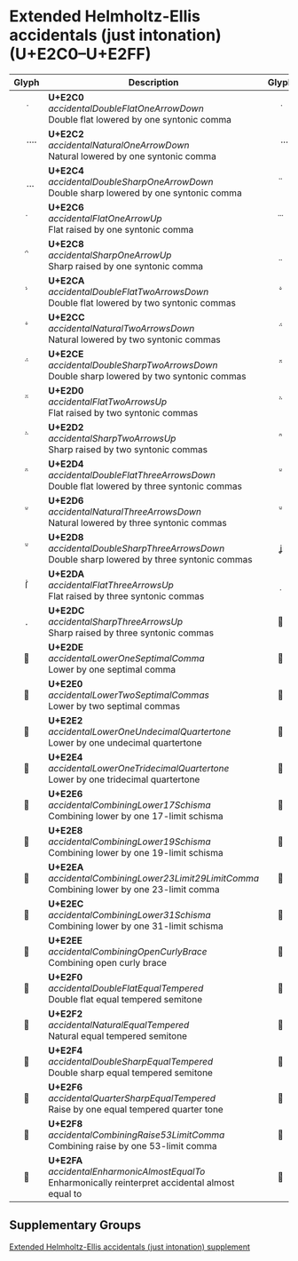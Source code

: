 Extended Helmholtz-Ellis accidentals (just intonation) (U+E2C0–U+E2FF)
======================================================================

| **Glyph** | **Description** | **Glyph** | **Description**
| :-------: | --------------- | :-------: | ---------------
|<span class="bravura_large">&#xe2c0;</span> | **U+E2C0**<br/>*accidentalDoubleFlatOneArrowDown*<br/>Double flat lowered by one syntonic comma | <span class="bravura_large">&#xe2c1;</span> | **U+E2C1**<br/>*accidentalFlatOneArrowDown*<br/>Flat lowered by one syntonic comma
|<span class="bravura_large">&#xe2c2;</span> | **U+E2C2**<br/>*accidentalNaturalOneArrowDown*<br/>Natural lowered by one syntonic comma | <span class="bravura_large">&#xe2c3;</span> | **U+E2C3**<br/>*accidentalSharpOneArrowDown*<br/>Sharp lowered by one syntonic comma
|<span class="bravura_large">&#xe2c4;</span> | **U+E2C4**<br/>*accidentalDoubleSharpOneArrowDown*<br/>Double sharp lowered by one syntonic comma | <span class="bravura_large">&#xe2c5;</span> | **U+E2C5**<br/>*accidentalDoubleFlatOneArrowUp*<br/>Double flat raised by one syntonic comma
|<span class="bravura_large">&#xe2c6;</span> | **U+E2C6**<br/>*accidentalFlatOneArrowUp*<br/>Flat raised by one syntonic comma | <span class="bravura_large">&#xe2c7;</span> | **U+E2C7**<br/>*accidentalNaturalOneArrowUp*<br/>Natural raised by one syntonic comma
|<span class="bravura_large">&#xe2c8;</span> | **U+E2C8**<br/>*accidentalSharpOneArrowUp*<br/>Sharp raised by one syntonic comma | <span class="bravura_large">&#xe2c9;</span> | **U+E2C9**<br/>*accidentalDoubleSharpOneArrowUp*<br/>Double sharp raised by one syntonic comma
|<span class="bravura_large">&#xe2ca;</span> | **U+E2CA**<br/>*accidentalDoubleFlatTwoArrowsDown*<br/>Double flat lowered by two syntonic commas | <span class="bravura_large">&#xe2cb;</span> | **U+E2CB**<br/>*accidentalFlatTwoArrowsDown*<br/>Flat lowered by two syntonic commas
|<span class="bravura_large">&#xe2cc;</span> | **U+E2CC**<br/>*accidentalNaturalTwoArrowsDown*<br/>Natural lowered by two syntonic commas | <span class="bravura_large">&#xe2cd;</span> | **U+E2CD**<br/>*accidentalSharpTwoArrowsDown*<br/>Sharp lowered by two syntonic commas
|<span class="bravura_large">&#xe2ce;</span> | **U+E2CE**<br/>*accidentalDoubleSharpTwoArrowsDown*<br/>Double sharp lowered by two syntonic commas | <span class="bravura_large">&#xe2cf;</span> | **U+E2CF**<br/>*accidentalDoubleFlatTwoArrowsUp*<br/>Double flat raised by two syntonic commas
|<span class="bravura_large">&#xe2d0;</span> | **U+E2D0**<br/>*accidentalFlatTwoArrowsUp*<br/>Flat raised by two syntonic commas | <span class="bravura_large">&#xe2d1;</span> | **U+E2D1**<br/>*accidentalNaturalTwoArrowsUp*<br/>Natural raised by two syntonic commas
|<span class="bravura_large">&#xe2d2;</span> | **U+E2D2**<br/>*accidentalSharpTwoArrowsUp*<br/>Sharp raised by two syntonic commas | <span class="bravura_large">&#xe2d3;</span> | **U+E2D3**<br/>*accidentalDoubleSharpTwoArrowsUp*<br/>Double sharp raised by two syntonic commas
|<span class="bravura_large">&#xe2d4;</span> | **U+E2D4**<br/>*accidentalDoubleFlatThreeArrowsDown*<br/>Double flat lowered by three syntonic commas | <span class="bravura_large">&#xe2d5;</span> | **U+E2D5**<br/>*accidentalFlatThreeArrowsDown*<br/>Flat lowered by three syntonic commas
|<span class="bravura_large">&#xe2d6;</span> | **U+E2D6**<br/>*accidentalNaturalThreeArrowsDown*<br/>Natural lowered by three syntonic commas | <span class="bravura_large">&#xe2d7;</span> | **U+E2D7**<br/>*accidentalSharpThreeArrowsDown*<br/>Sharp lowered by three syntonic commas
|<span class="bravura_large">&#xe2d8;</span> | **U+E2D8**<br/>*accidentalDoubleSharpThreeArrowsDown*<br/>Double sharp lowered by three syntonic commas | <span class="bravura_large">&#xe2d9;</span> | **U+E2D9**<br/>*accidentalDoubleFlatThreeArrowsUp*<br/>Double flat raised by three syntonic commas
|<span class="bravura_large">&#xe2da;</span> | **U+E2DA**<br/>*accidentalFlatThreeArrowsUp*<br/>Flat raised by three syntonic commas | <span class="bravura_large">&#xe2db;</span> | **U+E2DB**<br/>*accidentalNaturalThreeArrowsUp*<br/>Natural raised by three syntonic commas
|<span class="bravura_large">&#xe2dc;</span> | **U+E2DC**<br/>*accidentalSharpThreeArrowsUp*<br/>Sharp raised by three syntonic commas | <span class="bravura_large">&#xe2dd;</span> | **U+E2DD**<br/>*accidentalDoubleSharpThreeArrowsUp*<br/>Double sharp raised by three syntonic commas
|<span class="bravura_large">&#xe2de;</span> | **U+E2DE**<br/>*accidentalLowerOneSeptimalComma*<br/>Lower by one septimal comma | <span class="bravura_large">&#xe2df;</span> | **U+E2DF**<br/>*accidentalRaiseOneSeptimalComma*<br/>Raise by one septimal comma
|<span class="bravura_large">&#xe2e0;</span> | **U+E2E0**<br/>*accidentalLowerTwoSeptimalCommas*<br/>Lower by two septimal commas | <span class="bravura_large">&#xe2e1;</span> | **U+E2E1**<br/>*accidentalRaiseTwoSeptimalCommas*<br/>Raise by two septimal commas
|<span class="bravura_large">&#xe2e2;</span> | **U+E2E2**<br/>*accidentalLowerOneUndecimalQuartertone*<br/>Lower by one undecimal quartertone | <span class="bravura_large">&#xe2e3;</span> | **U+E2E3**<br/>*accidentalRaiseOneUndecimalQuartertone*<br/>Raise by one undecimal quartertone
|<span class="bravura_large">&#xe2e4;</span> | **U+E2E4**<br/>*accidentalLowerOneTridecimalQuartertone*<br/>Lower by one tridecimal quartertone | <span class="bravura_large">&#xe2e5;</span> | **U+E2E5**<br/>*accidentalRaiseOneTridecimalQuartertone*<br/>Raise by one tridecimal quartertone
|<span class="bravura_large">&#xe2e6;</span> | **U+E2E6**<br/>*accidentalCombiningLower17Schisma*<br/>Combining lower by one 17-limit schisma | <span class="bravura_large">&#xe2e7;</span> | **U+E2E7**<br/>*accidentalCombiningRaise17Schisma*<br/>Combining raise by one 17-limit schisma
|<span class="bravura_large">&#xe2e8;</span> | **U+E2E8**<br/>*accidentalCombiningLower19Schisma*<br/>Combining lower by one 19-limit schisma | <span class="bravura_large">&#xe2e9;</span> | **U+E2E9**<br/>*accidentalCombiningRaise19Schisma*<br/>Combining raise by one 19-limit schisma
|<span class="bravura_large">&#xe2ea;</span> | **U+E2EA**<br/>*accidentalCombiningLower23Limit29LimitComma*<br/>Combining lower by one 23-limit comma | <span class="bravura_large">&#xe2eb;</span> | **U+E2EB**<br/>*accidentalCombiningRaise23Limit29LimitComma*<br/>Combining raise by one 23-limit comma
|<span class="bravura_large">&#xe2ec;</span> | **U+E2EC**<br/>*accidentalCombiningLower31Schisma*<br/>Combining lower by one 31-limit schisma | <span class="bravura_large">&#xe2ed;</span> | **U+E2ED**<br/>*accidentalCombiningRaise31Schisma*<br/>Combining raise by one 31-limit schisma
|<span class="bravura_large">&#xe2ee;</span> | **U+E2EE**<br/>*accidentalCombiningOpenCurlyBrace*<br/>Combining open curly brace | <span class="bravura_large">&#xe2ef;</span> | **U+E2EF**<br/>*accidentalCombiningCloseCurlyBrace*<br/>Combining close curly brace
|<span class="bravura_large">&#xe2f0;</span> | **U+E2F0**<br/>*accidentalDoubleFlatEqualTempered*<br/>Double flat equal tempered semitone | <span class="bravura_large">&#xe2f1;</span> | **U+E2F1**<br/>*accidentalFlatEqualTempered*<br/>Flat equal tempered semitone
|<span class="bravura_large">&#xe2f2;</span> | **U+E2F2**<br/>*accidentalNaturalEqualTempered*<br/>Natural equal tempered semitone | <span class="bravura_large">&#xe2f3;</span> | **U+E2F3**<br/>*accidentalSharpEqualTempered*<br/>Sharp equal tempered semitone
|<span class="bravura_large">&#xe2f4;</span> | **U+E2F4**<br/>*accidentalDoubleSharpEqualTempered*<br/>Double sharp equal tempered semitone | <span class="bravura_large">&#xe2f5;</span> | **U+E2F5**<br/>*accidentalQuarterFlatEqualTempered*<br/>Lower by one equal tempered quarter-tone
|<span class="bravura_large">&#xe2f6;</span> | **U+E2F6**<br/>*accidentalQuarterSharpEqualTempered*<br/>Raise by one equal tempered quarter tone | <span class="bravura_large">&#xe2f7;</span> | **U+E2F7**<br/>*accidentalCombiningLower53LimitComma*<br/>Combining lower by one 53-limit comma
|<span class="bravura_large">&#xe2f8;</span> | **U+E2F8**<br/>*accidentalCombiningRaise53LimitComma*<br/>Combining raise by one 53-limit comma | <span class="bravura_large">&#xe2f9;</span> | **U+E2F9**<br/>*accidentalEnharmonicTilde*<br/>Enharmonically reinterpret accidental tilde
|<span class="bravura_large">&#xe2fa;</span> | **U+E2FA**<br/>*accidentalEnharmonicAlmostEqualTo*<br/>Enharmonically reinterpret accidental almost equal to | <span class="bravura_large">&#xe2fb;</span> | **U+E2FB**<br/>*accidentalEnharmonicEquals*<br/>Enharmonically reinterpret accidental equals

Supplementary Groups
---------------------
[Extended Helmholtz-Ellis accidentals (just intonation) supplement](extended-helmholtz-ellis-accidentals-just-intonation-supplement.md)